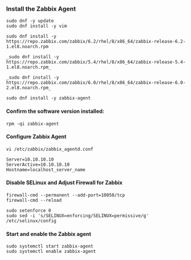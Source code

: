 ### Install the Zabbix Agent
```
sudo dnf -y update
sudo dnf install -y vim
```

```
sudo dnf install -y https://repo.zabbix.com/zabbix/6.2/rhel/8/x86_64/zabbix-release-6.2-1.el8.noarch.rpm
```
```
_sudo dnf install -y https://repo.zabbix.com/zabbix/5.4/rhel/8/x86_64/zabbix-release-5.4-1.el8.noarch.rpm_

_sudo dnf install -y https://repo.zabbix.com/zabbix/6.0/rhel/8/x86_64/zabbix-release-6.0-2.el8.noarch.rpm_
```

```
sudo dnf install -y zabbix-agent
```

#### Confirm the software version installed:
```
rpm -qi zabbix-agent
```

#### Configure Zabbix Agent
```
vi /etc/zabbix/zabbix_agentd.conf
```
```
Server=10.10.10.10
ServerActive=10.10.10.10
Hostname=localhost_server_name
```
#### Disable SELinux and Adjust Firewall for Zabbix
```
firewall-cmd --permanent --add-port=10050/tcp
firewall-cmd --reload
```
```
sudo setenforce 0
sudo sed -i 's/SELINUX=enforcing/SELINUX=permissive/g' /etc/selinux/config
```

#### Start and enable the Zabbix agent
```
sudo systemctl start zabbix-agent
sudo systemctl enable zabbix-agent
```
